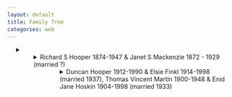 ```yaml
---
layout: default
title: Family Tree
categories: web
---
```


<style>
details {
  margin-left: 20px; /* Adjust the value as needed */
}

details details {
  margin-left: 40px; /* Adjust the value as needed */
}

details details details {
  margin-left: 60px; /* Adjust the value as needed */
}

/* Ensure images within details have the same indent */
details img {
  margin-left: 20px; /* Adjust the value as needed */
}

details details img {
  margin-left: 40px; /* Adjust the value as needed */
}

details details details img {
  margin-left: 60px; /* Adjust the value as needed */
}

/* Continue this pattern for deeper nesting levels if necessary */
</style>
<details>Richard S Hooper 1845-1927 & Charlotte Bovingdon 1848-1929
  <summary>
    <details>
      <summary>Richard S Hooper 1874-1947 & Janet S Mackenzie 1872 - 1929 (married ?)
        <details>
          <summary>Duncan Hooper 1912-1990 & Elsie Finkl 1914-1998 (married 1937), Thomas Vincent Martin 1900-1948 & Enid Jane Hoskin 1904-1998 (married 1933)</summary>
  
            <details>
            <img src="/assets/4.jpg" style="width: 50%; height: auto;" alt="Image 4">
            <summary>Christine Hooper 1938- & Brian Snape 1936- (married 2024)</summary>
    
              <details>
                <summary>Cathy Martin 1966- & Mike Addison 1964- (married 1998)</summary>
                <img src="/assets/3.jpg" style="width: 50%; height: auto;" alt="Image 3">
                <ul>
                  <li>Addison/Martin child</li>
                  <li>Addison/Martin child</li>
                </ul>
              </details>
    
              <details>
              <summary>Paul Martin 1970- & Flur Shelley 19XX- (married 2005)</summary>
              <img src="/assets/1.jpg" style="width: 50%; height: auto;" alt="Image 1">
                <ul>
                  <li>Martin/Shelley child</li>
                  <li>Martin/Shelley child</li>
                </ul>
              </details>
              <details>
              <summary>Jen Martin 1972- & Chris Morgan (married 2020)</summary>
              <img src="/assets/2.jpg" style="width: 50%; height: auto;" alt="Image 2">
                <ul>
                  <li>Savage/Martin child</li>
                </ul>
              </details>
            </details>
        </details>
    </details>
</details>
